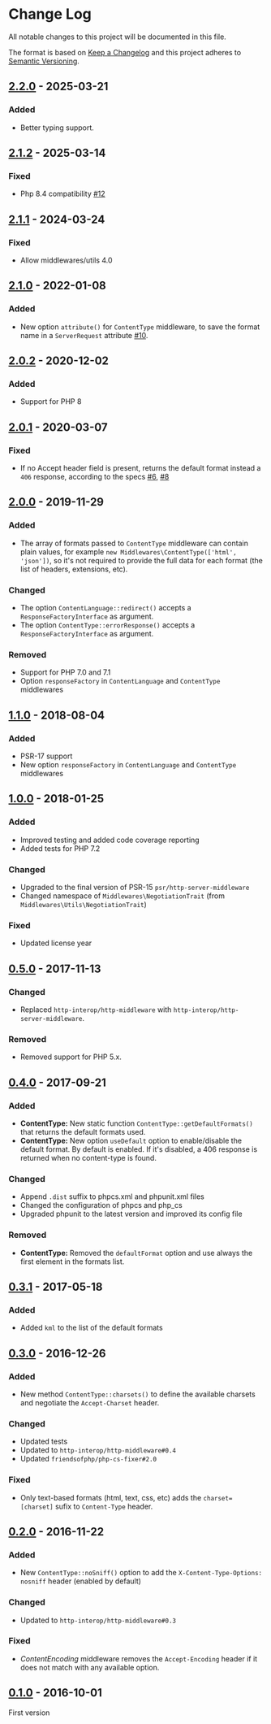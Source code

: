 # Change Log
All notable changes to this project will be documented in this file.

The format is based on [Keep a Changelog](http://keepachangelog.com/)
and this project adheres to [Semantic Versioning](http://semver.org/).

## [2.2.0] - 2025-03-21
### Added
- Better typing support.

## [2.1.2] - 2025-03-14
### Fixed
- Php 8.4 compatibility [#12]

## [2.1.1] - 2024-03-24
### Fixed
- Allow middlewares/utils 4.0

## [2.1.0] - 2022-01-08
### Added
- New option `attribute()` for `ContentType` middleware, to save the format name in a `ServerRequest` attribute [#10].

## [2.0.2] - 2020-12-02
### Added
- Support for PHP 8

## [2.0.1] - 2020-03-07
### Fixed
- If no Accept header field is present, returns the default format instead a `406` response, according to the specs [#6], [#8]

## [2.0.0] - 2019-11-29
### Added
- The array of formats passed to `ContentType` middleware can contain plain values, for example `new Middlewares\ContentType(['html', 'json'])`, so it's not required to provide the full data for each format (the list of headers, extensions, etc).

### Changed
- The option `ContentLanguage::redirect()` accepts a `ResponseFactoryInterface` as argument.
- The option `ContentType::errorResponse()` accepts a `ResponseFactoryInterface` as argument.

### Removed
- Support for PHP 7.0 and 7.1
- Option `responseFactory` in `ContentLanguage` and `ContentType` middlewares

## [1.1.0] - 2018-08-04
### Added
- PSR-17 support
- New option `responseFactory` in `ContentLanguage` and `ContentType` middlewares

## [1.0.0] - 2018-01-25
### Added
- Improved testing and added code coverage reporting
- Added tests for PHP 7.2

### Changed
- Upgraded to the final version of PSR-15 `psr/http-server-middleware`
- Changed namespace of `Middlewares\NegotiationTrait` (from `Middlewares\Utils\NegotiationTrait`)

### Fixed
- Updated license year

## [0.5.0] - 2017-11-13
### Changed
- Replaced `http-interop/http-middleware` with  `http-interop/http-server-middleware`.

### Removed
- Removed support for PHP 5.x.

## [0.4.0] - 2017-09-21
### Added
- **ContentType:** New static function `ContentType::getDefaultFormats()` that returns the default formats used.
- **ContentType:** New option `useDefault` option to enable/disable the default format. By default is enabled. If it's disabled, a 406 response is returned when no content-type is found.

### Changed
- Append `.dist` suffix to phpcs.xml and phpunit.xml files
- Changed the configuration of phpcs and php_cs
- Upgraded phpunit to the latest version and improved its config file

### Removed
- **ContentType:** Removed the `defaultFormat` option and use always the first element in the formats list.

## [0.3.1] - 2017-05-18
### Added
- Added `kml` to the list of the default formats

## [0.3.0] - 2016-12-26
### Added
- New method `ContentType::charsets()` to define the available charsets and negotiate the `Accept-Charset` header.

### Changed
- Updated tests
- Updated to `http-interop/http-middleware#0.4`
- Updated `friendsofphp/php-cs-fixer#2.0`

### Fixed
- Only text-based formats (html, text, css, etc) adds the `charset=[charset]` sufix to `Content-Type` header.

## [0.2.0] - 2016-11-22
### Added
- New `ContentType::noSniff()` option to add the `X-Content-Type-Options: nosniff` header (enabled by default)

### Changed
- Updated to `http-interop/http-middleware#0.3`

### Fixed
- *ContentEncoding* middleware removes the `Accept-Encoding` header if it does not match with any available option.

## [0.1.0] - 2016-10-01
First version

[#6]: https://github.com/middlewares/negotiation/issues/6
[#8]: https://github.com/middlewares/negotiation/issues/8
[#10]: https://github.com/middlewares/negotiation/issues/10
[#12]: https://github.com/middlewares/negotiation/issues/12

[2.2.0]: https://github.com/middlewares/negotiation/compare/v2.1.2...v2.2.0
[2.1.2]: https://github.com/middlewares/negotiation/compare/v2.1.1...v2.1.2
[2.1.1]: https://github.com/middlewares/negotiation/compare/v2.1.0...v2.1.1
[2.1.0]: https://github.com/middlewares/negotiation/compare/v2.0.2...v2.1.0
[2.0.2]: https://github.com/middlewares/negotiation/compare/v2.0.1...v2.0.2
[2.0.1]: https://github.com/middlewares/negotiation/compare/v2.0.0...v2.0.1
[2.0.0]: https://github.com/middlewares/negotiation/compare/v1.1.0...v2.0.0
[1.1.0]: https://github.com/middlewares/negotiation/compare/v1.0.0...v1.1.0
[1.0.0]: https://github.com/middlewares/negotiation/compare/v0.5.0...v1.0.0
[0.5.0]: https://github.com/middlewares/negotiation/compare/v0.4.0...v0.5.0
[0.4.0]: https://github.com/middlewares/negotiation/compare/v0.3.1...v0.4.0
[0.3.1]: https://github.com/middlewares/negotiation/compare/v0.3.0...v0.3.1
[0.3.0]: https://github.com/middlewares/negotiation/compare/v0.2.0...v0.3.0
[0.2.0]: https://github.com/middlewares/negotiation/compare/v0.1.0...v0.2.0
[0.1.0]: https://github.com/middlewares/negotiation/releases/tag/v0.1.0
